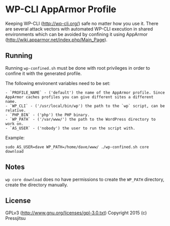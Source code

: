# WP-CLI AppArmor Profile

Keeping WP-CLI (http://wp-cli.org/) safe no matter how you use it. There are several attack vectors with automated WP-CLI execution in shared environments which can be avoided by confining it using AppArmor (http://wiki.apparmor.net/index.php/Main_Page).

## Running

Running `wp-confined.sh` must be done with root privileges in order to confine it with the generated profile.

The following environent variables need to be set:

	- `PROFILE_NAME` - ('default') the name of the AppArmor profile. Since AppArmor caches profiles you can give different sites a different name.
	- `WP_CLI` - ('/usr/local/bin/wp') the path to the `wp` script, can be relative.
	- `PHP_BIN` - ('php') the PHP binary.
	- `WP_PATH` - ('/var/www/') the path to the WordPress directory to work on.
	- `AS_USER` - ('nobody') the user to run the script with.

Example:

`sudo AS_USER=dave WP_PATH=/home/dave/www/ ./wp-confined.sh core download`

## Notes

`wp core download` does no have permissions to create the `WP_PATH` directory, create the directory manually.

## License

GPLv3 (http://www.gnu.org/licenses/gpl-3.0.txt)
Copyright 2015 (c) Pressjitsu

